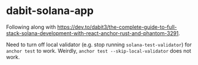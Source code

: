 # dabit-solana-app

Following along with https://dev.to/dabit3/the-complete-guide-to-full-stack-solana-development-with-react-anchor-rust-and-phantom-3291.

Need to turn off local validator (e.g. stop running `solana-test-validator`) for `anchor test` to work. Weirdly, `anchor test --skip-local-validator` does not work.